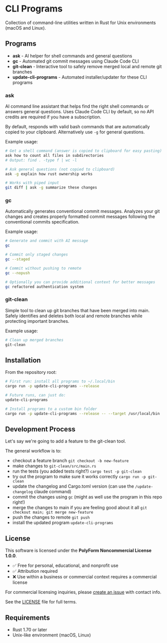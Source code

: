 # CLI Programs

Collection of command-line utilities written in Rust for Unix environments (macOS and Linux).

## Programs

- **ask** - AI helper for shell commands and general questions
- **gc** - Automated git commit messages using Claude Code CLI
- **git-clean** - Interactive tool to safely remove merged local and remote git branches
- **update-cli-programs** - Automated installer/updater for these CLI programs

### ask

AI command line assistant that helps find the right shell commands or answers general questions. Uses Claude Code CLI by default, so no API credits are required if you have a subscription.

By default, responds with valid bash commands that are automatically copied to your clipboard. Alternatively use `-g` for general questions.

Example usage:

```bash
# Get a shell command (answer is copied to clipboard for easy pasting)
ask how to count all files in subdirectories
# Output: find . -type f | wc -l

# Ask general questions (not copied to clipboard)
ask -g explain how rust ownership works

# Works with piped input
git diff | ask -g summarize these changes
```

### gc

Automatically generates conventional commit messages. Analyzes your git changes and creates properly formatted commit messages following the conventional commits specification.

Example usage:

```bash
# Generate and commit with AI message
gc

# Commit only staged changes
gc --staged

# Commit without pushing to remote
gc --nopush

# Optionally you can provide additional context for better messages
gc refactored authentication system
```

### git-clean

Simple tool to clean up git branches that have been merged into main. Safely identifies and deletes both local and remote branches while protecting important branches.

Example usage:

```bash
# Clean up merged branches
git-clean
```

## Installation

From the repository root:

```bash
# First run: install all programs to ~/.local/bin
cargo run -p update-cli-programs --release

# Future runs, can just do:
update-cli-programs

# Install programs to a custom bin folder
cargo run -p update-cli-programs --release -- --target /usr/local/bin
```


## Development Process

Let's say we're going to add a feature to the git-clean tool.

The general workflow is to:
- checkout a feature branch `git checkout -b new-feature`
- make changes to `git-clean/src/main.rs`
- run the tests (you added tests right?) `cargo test -p git-clean`
- try out the program to make sure it works correctly `cargo run -p git-clean`
- update the changelog and Cargo.toml version (can use the `/update-changelog` claude command)
- commit the changes using `gc` (might as well use the program in this repo right!)
- merge the changes to main if you are feeling good about it all `git checkout main; git merge new-feature`
- push the changes to remote `git push`
- install the updated program `update-cli-programs`

## License

This software is licensed under the **PolyForm Noncommercial License 1.0.0**.

- ✅ Free for personal, educational, and nonprofit use
- ✅ Attribution required
- ❌ Use within a business or commercial context requires a commercial license

For commercial licensing inquiries, please [create an issue](https://github.com/aarons/cli-programs/issues) with contact info.

See the [LICENSE](LICENSE) file for full terms.

## Requirements

- Rust 1.70 or later
- Unix-like environment (macOS, Linux)
